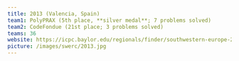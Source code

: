 ```yaml
---
title: 2013 (Valencia, Spain)
team1: PolyPRAX (5th place, **silver medal**; 7 problems solved)
team2: CodeFondue (21st place; 3 problems solved)
teams: 36
website: https://icpc.baylor.edu/regionals/finder/southwestern-europe-2013
picture: /images/swerc/2013.jpg
---
```

